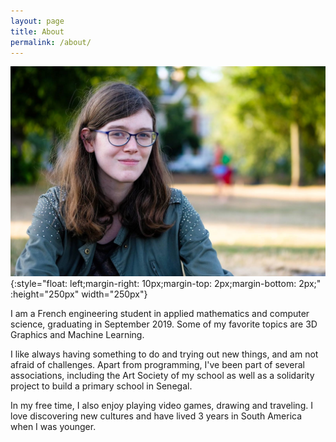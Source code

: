 ```yaml
---
layout: page
title: About
permalink: /about/
---
```

![photo.jpg](/static/img/photo.jpg){:style="float: left;margin-right: 10px;margin-top: 2px;margin-bottom: 2px;" :height="250px" width="250px"}

I am a French engineering student in applied mathematics and computer science, graduating in September 2019.
Some of my favorite topics are 3D Graphics and Machine Learning.


I like always having something to do and trying out new things, and am not afraid of challenges.
Apart from programming, I've been part of several associations, including the Art Society of my school as well as
a solidarity project to build a primary school in Senegal.

In my free time, I also enjoy playing video games, drawing and traveling. I love discovering new cultures and
have lived 3 years in South America when I was younger.

